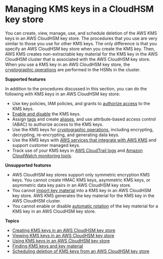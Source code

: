 # Managing KMS keys in a CloudHSM key store<a name="manage-cmk-keystore"></a>

You can create, view, manage, use, and schedule deletion of the AWS KMS keys in an AWS CloudHSM key store\. The procedures that you use are very similar to those you use for other KMS keys\. The only difference is that you specify an AWS CloudHSM key store when you create the KMS key\. Then, AWS KMS creates non\-extractable key material for the KMS key in the AWS CloudHSM cluster that is associated with the AWS CloudHSM key store\. When you use a KMS key in an AWS CloudHSM key store, the [cryptographic operations](use-cmk-keystore.md) are performed in the HSMs in the cluster\.

**Supported features**

In addition to the procedures discussed in this section, you can do the following with KMS keys in an AWS CloudHSM key store:
+ Use key policies, IAM policies, and grants to [authorize access](control-access.md) to the KMS keys\.
+ [Enable and disable](enabling-keys.md) the KMS keys\. 
+ Assign [tags](tagging-keys.md) and create [aliases](programming-aliases.md), and use attribute\-based access control \(ABAC\) to authorize access to the KMS keys\.
+ Use the KMS keys for [cryptographic operations](concepts.md#cryptographic-operations), including encrypting, decrypting, re\-encrypting, and generating data keys\.
+ Use the KMS keys with [AWS services that integrate with AWS KMS](service-integration.md) and support customer managed keys\.
+ Track use of your KMS keys in [AWS CloudTrail logs](logging-using-cloudtrail.md) and [Amazon CloudWatch monitoring tools](monitoring-overview.md)\.

**Unsupported features**
+ AWS CloudHSM key stores support only symmetric encryption KMS keys\. You cannot create HMAC KMS keys, asymmetric KMS keys, or asymmetric data key pairs in an AWS CloudHSM key store\.
+ You cannot [import key material](importing-keys.md) into a KMS key in an AWS CloudHSM key store\. AWS KMS generates the key material for the KMS key in the AWS CloudHSM cluster\.
+ You cannot enable or disable [automatic rotation](rotate-keys.md) of the key material for a KMS key in an AWS CloudHSM key store\.

**Topics**
+ [Creating KMS keys in an AWS CloudHSM key store](create-cmk-keystore.md)
+ [Viewing KMS keys in an AWS CloudHSM key store](view-cmk-keystore.md)
+ [Using KMS keys in an AWS CloudHSM key store](use-cmk-keystore.md)
+ [Finding KMS keys and key material](find-key-material.md)
+ [Scheduling deletion of KMS keys from an AWS CloudHSM key store](delete-cmk-keystore.md)